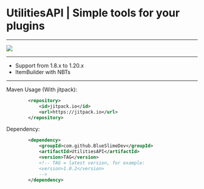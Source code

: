 # UtilitiesAPI | Simple tools for your plugins

---

[![](https://jitpack.io/v/BlueSlimeDev/UtilitiesAPI.svg)](https://jitpack.io/#BlueSlimeDev/UtilitiesAPI)

---

* Support from 1.8.x to 1.20.x
* ItemBuilder with NBTs

---

Maven Usage (With jitpack):
```XML
        <repository>
            <id>jitpack.io</id>
            <url>https://jitpack.io</url>
        </repository>
```

Dependency:
```XML
        <dependency>
            <groupId>com.github.BlueSlimeDev</groupId>
            <artifactId>UtilitiesAPI</artifactId>
            <version>TAG</version>
            <!-- TAG = latest version, for example:
            <version>1.0.2</version>
            -->
        </dependency>
```